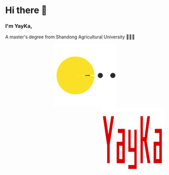 # Hi there 👋

### I'm YayKa, 
A master's degree from Shandong Agricultural University 👨🏻‍💻 
<div align="center">
	<img src="https://raw.githubusercontent.com/yaoyukang/myGithub/main/pacman.svg?sanitize=true" width="200" height="200">
</div>
<div align="right">
	<img src="https://raw.githubusercontent.com/yaoyukang/myGithub/main/yayka.png?sanitize=true" width="200" height="200">
</div>
